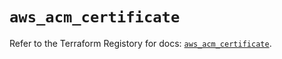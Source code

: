 # `aws_acm_certificate`

Refer to the Terraform Registory for docs: [`aws_acm_certificate`](https://registry.terraform.io/providers/hashicorp/aws/5.10.0/docs/resources/acm_certificate).
